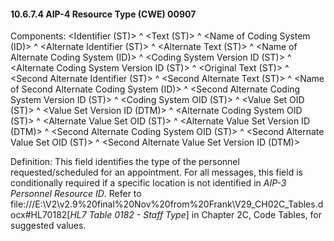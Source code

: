 #### 10.6.7.4 AIP-4 Resource Type (CWE) 00907

Components: &lt;Identifier (ST)> ^ &lt;Text (ST)> ^ &lt;Name of Coding System (ID)> ^ &lt;Alternate Identifier (ST)> ^ &lt;Alternate Text (ST)> ^ &lt;Name of Alternate Coding System (ID)> ^ &lt;Coding System Version ID (ST)> ^ &lt;Alternate Coding System Version ID (ST)> ^ &lt;Original Text (ST)> ^ &lt;Second Alternate Identifier (ST)> ^ &lt;Second Alternate Text (ST)> ^ &lt;Name of Second Alternate Coding System (ID)> ^ &lt;Second Alternate Coding System Version ID (ST)> ^ &lt;Coding System OID (ST)> ^ &lt;Value Set OID (ST)> ^ &lt;Value Set Version ID (DTM)> ^ &lt;Alternate Coding System OID (ST)> ^ &lt;Alternate Value Set OID (ST)> ^ &lt;Alternate Value Set Version ID (DTM)> ^ &lt;Second Alternate Coding System OID (ST)> ^ &lt;Second Alternate Value Set OID (ST)> ^ &lt;Second Alternate Value Set Version ID (DTM)>

Definition: This field identifies the type of the personnel requested/scheduled for an appointment. For all messages, this field is conditionally required if a specific location is not identified in _AIP-3 Personnel Resource ID_. Refer to file:///E:\V2\v2.9%20final%20Nov%20from%20Frank\V29_CH02C_Tables.docx#HL70182[_HL7 Table 0182 - Staff Type_] in Chapter 2C, Code Tables, for suggested values.
